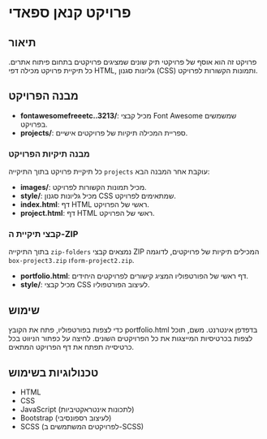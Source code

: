 # פרויקט קנאן ספאדי

## תיאור

פרויקט זה הוא אוסף של פרויקטי תיק שונים שמציגים פרויקטים בתחום פיתוח אתרים. כל תיקיית פרויקט מכילה דפי HTML, גליונות סגנון (CSS) ותמונות הקשורות לפרויקט.

## מבנה הפרויקט

- **fontawesomefreeetc..3213/**: מכיל קבצי Font Awesome שמשמשים בפרויקט.
- **projects/**: ספריית המכילה תיקיות של פרויקטים אישיים.

### מבנה תיקיות הפרויקט

כל תיקיית פרויקט בתוך התיקייה `projects` עוקבת אחר המבנה הבא:

- **images/**: מכיל תמונות הקשורות לפרויקט.
- **style/**: מכיל גליונות סגנון CSS שמתאימים לפרויקט.
- **index.html**: דף HTML ראשי של הפרויקט.
- **project.html**: דף HTML ראשי של הפרויקט.



### קבצי תיקיית ה-ZIP

בתוך התיקייה `zip-folders` נמצאים קבצי ZIP המכילים תיקיות של פרויקטים, לדוגמה `box-project3.zip` ו`form-project2.zip`.

- **portfolio.html**: דף ראשי של הפורטפוליו המציג קישורים לפרויקטים היחידים.
- **style/**: מכיל קבצי CSS לעיצוב הפורטפוליו.

## שימוש

כדי לצפות בפורטפוליו, פתח את הקובץ portfolio.html בדפדפן אינטרנט. משם, תוכל לצפות בכרטיסיות המייצגות את כל הפרויקטים השונים. לחיצה על כפתור הניווט בכל כרטיסייה תפתח את דף הפרויקט המתאים.

## טכנולוגיות בשימוש

- HTML
- CSS
- JavaScript (לתכונות אינטראקטיביות)
- Bootstrap (לעיצוב רספונסיבי)
- SCSS (לפרויקטים המשתמשים ב-SCSS)
